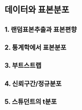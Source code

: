 # 데이터와 표본분포



## 1. 랜덤표본추출과 표본편향



## 2. 통계학에서 표본분포



## 3. 부트스트랩



## 4. 신뢰구간/정규분포



## 5. 스튜던트의 t분포